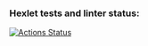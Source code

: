 ### Hexlet tests and linter status:
[![Actions Status](https://github.com/dapauls/frontend-project-11/workflows/hexlet-check/badge.svg)](https://github.com/dapauls/frontend-project-11/actions)